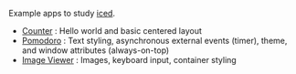 Example apps to study [iced](https://github.com/iced-rs/iced).

- [Counter](./src/counter.rs) : Hello world and basic centered layout
- [Pomodoro](./src/pomodoro.rs) : Text styling, asynchronous external events (timer), theme, and window attributes (always-on-top)
- [Image Viewer](./src/image_viewer) : Images, keyboard input, container styling
